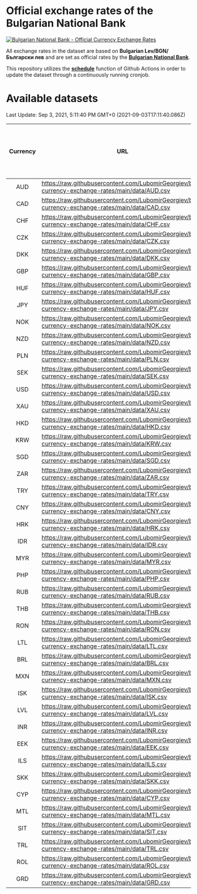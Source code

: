 # Official exchange rates of the Bulgarian National Bank

[![Bulgarian National Bank - Official Currency Exchange Rates](https://github.com/LubomirGeorgiev/bnb-currency-exchange-rates/actions/workflows/update-rates.yml/badge.svg?branch=main)](https://github.com/LubomirGeorgiev/bnb-currency-exchange-rates/actions/workflows/update-rates.yml)

All exchange rates in the dataset are based on **Bulgarian Lev/BGN/Български лев** and are set as official rates by the [**Bulgarian National Bank**](https://www.bnb.bg/Statistics/StExternalSector/StExchangeRates/StERForeignCurrencies/index.htm?toLang=_EN).

This repository utilizes the [**schedule**](https://docs.github.com/en/actions/reference/events-that-trigger-workflows) function of Github Actions in order to update the dataset through a continuously running cronjob.

# Available datasets

<!-- START LINKS (DO NOT EVER FU*ING DELETE THIS COMMENT FOR THE LOVE OF YOUR LIFE!!! IF YOU ARE CURIOS HOW IT WORKS, YOU CAN HAVE A LOOK AT ./src/updateReadme.ts) -->

Last Update: Sep 3, 2021, 5:11:40 PM GMT+0 (2021-09-03T17:11:40.086Z)

| Currency | URL                                                                                             | Number of records | Number of missing days that were filled in |
| :------: | ----------------------------------------------------------------------------------------------- | :---------------: | :----------------------------------------: |
|   AUD    | https://raw.githubusercontent.com/LubomirGeorgiev/bnb-currency-exchange-rates/main/data/AUD.csv |       7885        |                    2434                    |
|   CAD    | https://raw.githubusercontent.com/LubomirGeorgiev/bnb-currency-exchange-rates/main/data/CAD.csv |       7885        |                    2434                    |
|   CHF    | https://raw.githubusercontent.com/LubomirGeorgiev/bnb-currency-exchange-rates/main/data/CHF.csv |       7885        |                    2434                    |
|   CZK    | https://raw.githubusercontent.com/LubomirGeorgiev/bnb-currency-exchange-rates/main/data/CZK.csv |       7885        |                    2434                    |
|   DKK    | https://raw.githubusercontent.com/LubomirGeorgiev/bnb-currency-exchange-rates/main/data/DKK.csv |       7885        |                    2434                    |
|   GBP    | https://raw.githubusercontent.com/LubomirGeorgiev/bnb-currency-exchange-rates/main/data/GBP.csv |       7885        |                    2434                    |
|   HUF    | https://raw.githubusercontent.com/LubomirGeorgiev/bnb-currency-exchange-rates/main/data/HUF.csv |       7885        |                    2434                    |
|   JPY    | https://raw.githubusercontent.com/LubomirGeorgiev/bnb-currency-exchange-rates/main/data/JPY.csv |       7885        |                    2434                    |
|   NOK    | https://raw.githubusercontent.com/LubomirGeorgiev/bnb-currency-exchange-rates/main/data/NOK.csv |       7885        |                    2434                    |
|   NZD    | https://raw.githubusercontent.com/LubomirGeorgiev/bnb-currency-exchange-rates/main/data/NZD.csv |       7885        |                    2434                    |
|   PLN    | https://raw.githubusercontent.com/LubomirGeorgiev/bnb-currency-exchange-rates/main/data/PLN.csv |       7885        |                    2434                    |
|   SEK    | https://raw.githubusercontent.com/LubomirGeorgiev/bnb-currency-exchange-rates/main/data/SEK.csv |       7885        |                    2434                    |
|   USD    | https://raw.githubusercontent.com/LubomirGeorgiev/bnb-currency-exchange-rates/main/data/USD.csv |       7885        |                    2434                    |
|   XAU    | https://raw.githubusercontent.com/LubomirGeorgiev/bnb-currency-exchange-rates/main/data/XAU.csv |       7885        |                    2436                    |
|   HKD    | https://raw.githubusercontent.com/LubomirGeorgiev/bnb-currency-exchange-rates/main/data/HKD.csv |       7583        |                    2343                    |
|   KRW    | https://raw.githubusercontent.com/LubomirGeorgiev/bnb-currency-exchange-rates/main/data/KRW.csv |       7583        |                    2343                    |
|   SGD    | https://raw.githubusercontent.com/LubomirGeorgiev/bnb-currency-exchange-rates/main/data/SGD.csv |       7583        |                    2343                    |
|   ZAR    | https://raw.githubusercontent.com/LubomirGeorgiev/bnb-currency-exchange-rates/main/data/ZAR.csv |       7583        |                    2343                    |
|   TRY    | https://raw.githubusercontent.com/LubomirGeorgiev/bnb-currency-exchange-rates/main/data/TRY.csv |       6065        |                    1873                    |
|   CNY    | https://raw.githubusercontent.com/LubomirGeorgiev/bnb-currency-exchange-rates/main/data/CNY.csv |       5945        |                    1837                    |
|   HRK    | https://raw.githubusercontent.com/LubomirGeorgiev/bnb-currency-exchange-rates/main/data/HRK.csv |       5945        |                    1837                    |
|   IDR    | https://raw.githubusercontent.com/LubomirGeorgiev/bnb-currency-exchange-rates/main/data/IDR.csv |       5945        |                    1837                    |
|   MYR    | https://raw.githubusercontent.com/LubomirGeorgiev/bnb-currency-exchange-rates/main/data/MYR.csv |       5945        |                    1837                    |
|   PHP    | https://raw.githubusercontent.com/LubomirGeorgiev/bnb-currency-exchange-rates/main/data/PHP.csv |       5945        |                    1837                    |
|   RUB    | https://raw.githubusercontent.com/LubomirGeorgiev/bnb-currency-exchange-rates/main/data/RUB.csv |       5945        |                    1837                    |
|   THB    | https://raw.githubusercontent.com/LubomirGeorgiev/bnb-currency-exchange-rates/main/data/THB.csv |       5945        |                    1837                    |
|   RON    | https://raw.githubusercontent.com/LubomirGeorgiev/bnb-currency-exchange-rates/main/data/RON.csv |       5886        |                    1819                    |
|   LTL    | https://raw.githubusercontent.com/LubomirGeorgiev/bnb-currency-exchange-rates/main/data/LTL.csv |       5155        |                    1584                    |
|   BRL    | https://raw.githubusercontent.com/LubomirGeorgiev/bnb-currency-exchange-rates/main/data/BRL.csv |       4975        |                    1540                    |
|   MXN    | https://raw.githubusercontent.com/LubomirGeorgiev/bnb-currency-exchange-rates/main/data/MXN.csv |       4975        |                    1540                    |
|   ISK    | https://raw.githubusercontent.com/LubomirGeorgiev/bnb-currency-exchange-rates/main/data/ISK.csv |       4884        |                    1511                    |
|   LVL    | https://raw.githubusercontent.com/LubomirGeorgiev/bnb-currency-exchange-rates/main/data/LVL.csv |       4790        |                    1470                    |
|   INR    | https://raw.githubusercontent.com/LubomirGeorgiev/bnb-currency-exchange-rates/main/data/INR.csv |       4608        |                    1426                    |
|   EEK    | https://raw.githubusercontent.com/LubomirGeorgiev/bnb-currency-exchange-rates/main/data/EEK.csv |       4000        |                    1226                    |
|   ILS    | https://raw.githubusercontent.com/LubomirGeorgiev/bnb-currency-exchange-rates/main/data/ILS.csv |       3882        |                    1205                    |
|   SKK    | https://raw.githubusercontent.com/LubomirGeorgiev/bnb-currency-exchange-rates/main/data/SKK.csv |       2970        |                    912                     |
|   CYP    | https://raw.githubusercontent.com/LubomirGeorgiev/bnb-currency-exchange-rates/main/data/CYP.csv |       2906        |                    890                     |
|   MTL    | https://raw.githubusercontent.com/LubomirGeorgiev/bnb-currency-exchange-rates/main/data/MTL.csv |       2604        |                    799                     |
|   SIT    | https://raw.githubusercontent.com/LubomirGeorgiev/bnb-currency-exchange-rates/main/data/SIT.csv |       2542        |                    778                     |
|   TRL    | https://raw.githubusercontent.com/LubomirGeorgiev/bnb-currency-exchange-rates/main/data/TRL.csv |       1818        |                    559                     |
|   ROL    | https://raw.githubusercontent.com/LubomirGeorgiev/bnb-currency-exchange-rates/main/data/ROL.csv |       1697        |                    524                     |
|   GRD    | https://raw.githubusercontent.com/LubomirGeorgiev/bnb-currency-exchange-rates/main/data/GRD.csv |        361        |                    109                     |

<!-- END LINKS (DO NOT EVER FU*ING DELETE THIS COMMENT FOR THE LOVE OF YOUR LIFE!!! IF YOU ARE CURIOS HOW IT WORKS, YOU CAN HAVE A LOOK AT ./src/updateReadme.ts) -->

